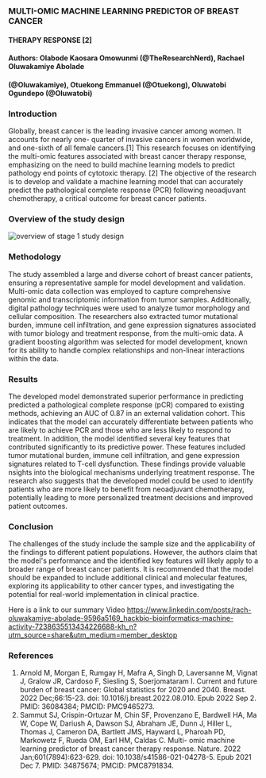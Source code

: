 

### MULTI-OMIC MACHINE LEARNING PREDICTOR OF BREAST CANCER
#### THERAPY RESPONSE [2]
#### Authors: Olabode Kaosara Omowunmi (@TheResearchNerd), Rachael Oluwakamiye Abolade
#### (@Oluwakamiye), Otuekong Emmanuel (@Otuekong), Oluwatobi Ogundepo (@Oluwatobi)

### Introduction
Globally, breast cancer is the leading invasive cancer among women. It accounts for nearly one-
quarter of invasive cancers in women worldwide, and one-sixth of all female cancers.[1]
This research focuses on identifying the multi-omic features associated with breast cancer
therapy   response,   emphasizing   on   the   need   to   build   machine   learning   models   to   predict
pathology end points of cytotoxic therapy. [2]
The objective  of the research is to develop and validate a machine learning model that can
accurately   predict   the   pathological   complete   response   (PCR)   following   neoadjuvant
chemotherapy, a critical outcome for breast cancer patients.

### Overview of the study design
![overview of stage 1 study design](https://media.springernature.com/full/springer-static/image/art%3A10.1038%2Fs41586-021-04278-5/MediaObjects/41586_2021_4278_Fig1_HTML.png?as=webp)

### Methodology
The study assembled a large and diverse cohort of breast cancer patients, ensuring a
representative sample for model development and validation.
Multi-omic   data   collection   was   employed  to   capture   comprehensive   genomic   and
transcriptomic   information   from   tumor   samples.   Additionally,   digital   pathology
techniques were used to analyze tumor morphology and cellular composition.
The researchers also extracted tumor mutational burden, immune cell infiltration, and
gene expression signatures associated with tumor biology and treatment response, from
the multi-omic data.
A gradient boosting algorithm was selected for model development, known for its ability
to handle complex relationships and non-linear interactions within the data.

### Results
The developed model demonstrated superior performance in predicting predicted a pathological
complete response (pCR) compared to existing methods, achieving an AUC of 0.87 in an
external validation cohort. This indicates that the model can accurately differentiate between
patients who are likely to achieve PCR and those who are less likely to respond to treatment.
In   addition,   the   model   identified   several   key   features   that   contributed   significantly   to   its
predictive power. These features included tumor mutational burden, immune cell infiltration, and
gene   expression   signatures   related   to   T-cell   dysfunction.   These   findings   provide   valuable nsights into the biological mechanisms underlying treatment response.
The research also suggests that the developed model could be used to identify patients who are
more likely to benefit from neoadjuvant chemotherapy, potentially leading to more personalized
treatment decisions and improved patient outcomes.

### Conclusion 
The challenges of the study include the sample size and the applicability of the findings to
different patient populations. However, the authors claim that the model's performance and the
identified key features will likely apply to a broader range of breast cancer patients.
It   is   recommended   that  the   model   should   be   expanded   to   include   additional   clinical   and
molecular   features,   exploring   its   applicability   to   other   cancer   types,   and   investigating   the 
potential for real-world implementation in clinical practice.

Here is a link to our summary Video
https://www.linkedin.com/posts/rach-oluwakamiye-abolade-9596a5169_hackbio-bioinformatics-machine-activity-7238635513434226688-kh_n?utm_source=share&utm_medium=member_desktop

### References
1. Arnold M, Morgan E, Rumgay H, Mafra A, Singh D, Laversanne M, Vignat J, Gralow
JR, Cardoso F, Siesling S, Soerjomataram I. Current and future burden of breast cancer:
Global   statistics   for   2020   and   2040.   Breast.   2022   Dec;66:15-23.   doi:
10.1016/j.breast.2022.08.010.   Epub   2022   Sep   2.   PMID:   36084384;   PMCID:
PMC9465273.
2. Sammut SJ, Crispin-Ortuzar M, Chin SF, Provenzano E, Bardwell HA, Ma W, Cope W,
Dariush A, Dawson SJ, Abraham JE, Dunn J, Hiller L, Thomas J, Cameron DA, Bartlett
JMS, Hayward L, Pharoah PD, Markowetz F, Rueda OM, Earl HM, Caldas C. Multi- omic   machine   learning   predictor   of   breast   cancer   therapy   response.   Nature.   2022
Jan;601(7894):623-629. doi: 10.1038/s41586-021-04278-5. Epub 2021 Dec 7. PMID:
34875674; PMCID: PMC8791834.
